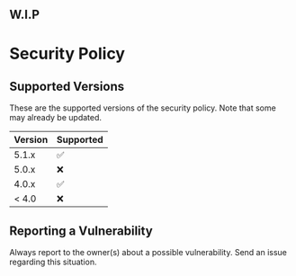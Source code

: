 ## W.I.P

# Security Policy

## Supported Versions

These are the supported versions of the security policy. Note that some may already be updated.

| Version | Supported          |
| ------- | ------------------ |
| 5.1.x   | :white_check_mark: |
| 5.0.x   | :x:                |
| 4.0.x   | :white_check_mark: |
| < 4.0   | :x:                |

## Reporting a Vulnerability

Always report to the owner(s) about a possible vulnerability. Send an issue regarding this situation.


